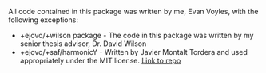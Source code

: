 All code contained in this package was written by me, Evan Voyles, with the following exceptions:
*  +ejovo/+wilson package - The code in this package was written by my senior thesis advisor, Dr. David Wilson
*  +ejovo/+saf/harmonicY - Written by Javier Montalt Tordera and used appropriately under the MIT license. [Link to repo](https://github.com/jmontalt/harmonicY)
